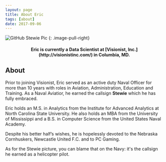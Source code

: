 ```yaml
---
layout: page
title: About Eric
tags: [about]
date: 2017-09-06
---
```


![GitHub Stewie Pic](https://ereidelbach.github.io/assets/img/stewie-navy.png)
{: .image-pull-right}

<h4 style="text-align: center;" markdown="1">Eric is currently a Data Scientist at [Visionist, Inc.](http://visionistinc.com/) in Columbia, MD.</h4>

## About

Prior to joining Visionist, Eric served as an active duty Naval Officer for more than 10 years with roles in Aviation, Administration, Education and Training. As a Naval Aviatior, he earned the callsign **Stewie** which he has fully embraced.

Eric holds an M.S. in Analytics from the Institute for Advanced Analytics at North Carolina State University. He also holds an MBA from the University of Mississippi and a B.S. in Computer Science from the United States Naval Academy.

Despite his better half’s wishes, he is hopelessly devoted to the Nebraska Cornhuskers, Newcastle United F.C. and to PC Gaming.  

As for the Stewie picture, you can blame that on the Navy: it's the callsign he earned as a helicopter pilot.
